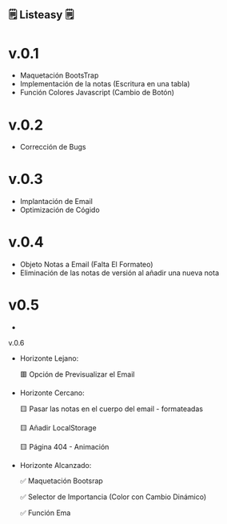 

## 🗒 Listeasy 🗒

# v.0.1

- Maquetación BootsTrap
- Implementación de la notas (Escritura en una tabla)
- Función Colores Javascript (Cambio de Botón)

# v.0.2

- Corrección de Bugs

# v.0.3

- Implantación de Email 
- Optimización de Cógido


# v.0.4 

- Objeto Notas a Email (Falta El Formateo)
- Eliminación de las notas de versión al añadir una nueva nota

# v0.5

- 


v.0.6

- Horizonte Lejano:

  🟥 Opción de Previsualizar el Email

- Horizonte Cercano:

  🟨 Pasar las notas en el cuerpo del email - formateadas

  🟨 Añadir LocalStorage

  🟨 Página 404 - Animación

- Horizonte Alcanzado:

  ✅ Maquetación Bootsrap

  ✅ Selector de Importancia (Color con Cambio Dinámico)

  ✅ Función Ema
            


